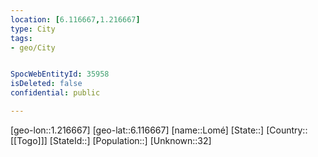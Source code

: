 ```yaml
---
location: [6.116667,1.216667]
type: City
tags:
- geo/City


SpocWebEntityId: 35958
isDeleted: false
confidential: public

---
```

[geo-lon::1.216667]
[geo-lat::6.116667]
[name::Lomé]
[State::]
[Country::[[Togo]]]
[StateId::]
[Population::]
[Unknown::32]

